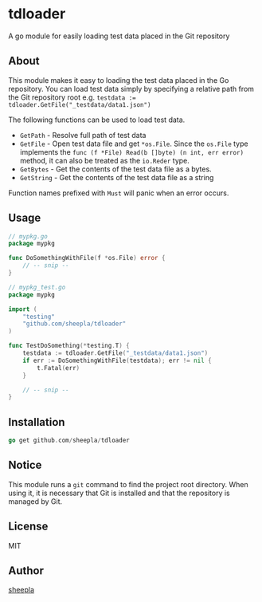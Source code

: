 # tdloader

A go module for easily loading test data placed in the Git repository

## About

This module makes it easy to loading the test data placed in the Go repository.
You can load test data simply by specifying a relative path from the Git repository root e.g. `testdata := tdloader.GetFile("_testdata/data1.json")`

The following functions can be used to load test data.

- `GetPath` - Resolve full path of test data
- `GetFile` - Open test data file and get `*os.File`. Since the `os.File` type implements the `func (f *File) Read(b []byte) (n int, err error)` method, it can also be treated as the `io.Reder` type.
- `GetBytes` - Get the contents of the test data file as a bytes.
- `GetString` - Get the contents of the test data file as a string

Function names prefixed with `Must` will panic when an error occurs.

## Usage

```go
// mypkg.go
package mypkg

func DoSomethingWithFile(f *os.File) error {
    // -- snip --
}
```

```go
// mypkg_test.go
package mypkg

import (
    "testing"
    "github.com/sheepla/tdloader"
)

func TestDoSomething(*testing.T) {
    testdata := tdloader.GetFile("_testdata/data1.json")
    if err := DoSomethingWithFile(testdata); err != nil {
        t.Fatal(err)
    }

    // -- snip --
}
```

## Installation

```go
go get github.com/sheepla/tdloader
```

## Notice

This module runs a `git` command to find the project root directory. When using it, it is necessary that Git is installed and that the repository is managed by Git.

## License

MIT

## Author

[sheepla](https://github.com/sheepla)

